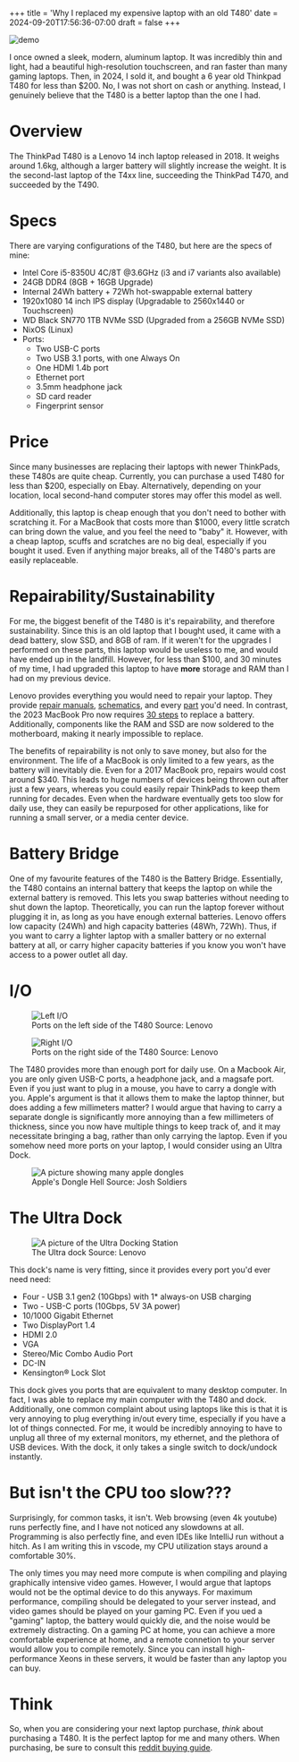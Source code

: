+++
title = 'Why I replaced my expensive laptop with an old T480'
date = 2024-09-20T17:56:36-07:00
draft = false
+++

![demo](/img/t480/laptop.jpg)

<!-- anecdote -->
I once owned a sleek, modern, aluminum laptop. It was incredibly thin and light, had a beautiful high-resolution touchscreen, and ran faster than many gaming laptops. Then, in 2024, I sold it, and bought a 6 year old Thinkpad T480 for less than $200. <!-- puzzling statement, to draw the reader in --> No, I was not short on cash or anything. Instead, I genuinely believe that the T480 is a better laptop than the one I had.

# Overview
<!-- Background information -->
The ThinkPad T480 is a Lenovo 14 inch laptop released in 2018. It weighs around 1.6kg, although a larger battery will slightly increase the weight. It is the second-last laptop of the T4xx line, succeeding the ThinkPad T470, and succeeded by the T490.

# Specs
<!--
This is usually done on tech blogs like this, where you list a bunch of technical information.

The only things you really need to know is that this laptop is powerful for the time, but a bit on the slow side now. I also included my upgrades (and upgrade options), because this is important to one of my main points.
-->
There are varying configurations of the T480, but here are the specs of mine:
- Intel Core i5-8350U 4C/8T @3.6GHz (i3 and i7 variants also available)
- 24GB DDR4 (8GB + 16GB Upgrade)
- Internal 24Wh battery + 72Wh hot-swappable external battery
- 1920x1080 14 inch IPS display (Upgradable to 2560x1440 or Touchscreen)
- WD Black SN770 1TB NVMe SSD (Upgraded from a 256GB NVMe SSD)
- NixOS (Linux)
- Ports:
    - Two USB-C ports
    - Two USB 3.1 ports, with one Always On
    - One HDMI 1.4b port
    - Ethernet port
    - 3.5mm headphone jack
    - SD card reader
    - Fingerprint sensor
# Price
Since many businesses are replacing their laptops with newer ThinkPads, these T480s are quite cheap. Currently, you can purchase a used T480 for less than $200, especially on Ebay. Alternatively, depending on your location, local second-hand computer stores may offer this model as well.

Additionally, this laptop is cheap enough that you don't need to bother with scratching it. For a MacBook that costs more than $1000, every little scratch can bring down the value, and you feel the need to "baby" it. However, with a cheap laptop, scuffs and scratches are no big deal, especially if you bought it used. Even if anything major breaks, all of the T480's parts are easily replaceable. <!-- transition to repairability -->

# Repairability/Sustainability
For me, the biggest benefit of the T480 is it's repairability, and therefore sustainability. <!-- example -->Since this is an old laptop that I bought used, it came with a dead battery, slow SSD, and 8GB of ram. If it weren't for the upgrades I performed on these parts, this laptop would be useless to me, and would have ended up in the landfill. However, for less than $100, and 30 minutes of my time, I had upgraded this laptop to have **more** storage and RAM than I had on my previous device.

Lenovo provides everything you would need to repair your laptop. They provide [repair manuals](https://pcsupport.lenovo.com/us/en/products/laptops-and-netbooks/thinkpad-t-series-laptops/thinkpad-t480-type-20l5-20l6/selfrepair/removalsreplacements), [schematics](https://pcsupport.lenovo.com/us/en/products/laptops-and-netbooks/thinkpad-t-series-laptops/thinkpad-t480-type-20l5-20l6/20l5/parts/display/schematic), and every [part](https://pcsupport.lenovo.com/us/en/products/laptops-and-netbooks/thinkpad-t-series-laptops/thinkpad-t480-type-20l5-20l6/20l5/parts/display/buy-now) you'd need. <!-- contrasts with macbooks, since they are common amongst programmers --> In contrast, the 2023 MacBook Pro now requires [30 steps](https://www.ifixit.com/Guide/MacBook+Pro+14-Inch+Late+2023+(M3+Pro+and+M3+Max)+Battery+Replacement/167647) to replace a battery. Additionally, components like the RAM and SSD are now soldered to the motherboard, making it nearly impossible to replace.

The benefits of repairability is not only to save money, but also for the environment. The life of a MacBook is only limited to a few years, as the battery will inevitably die. Even for a 2017 MacBook pro, repairs would cost around $340. This leads to huge numbers of devices being thrown out after just a few years, whereas you could easily repair ThinkPads to keep them running for decades. Even when the hardware eventually gets too slow for daily use, they can easily be repurposed for other applications, like for running a small server, or a media center device.

# Battery Bridge
One of my favourite features of the T480 is the Battery Bridge. Essentially, the T480 contains an internal battery that keeps the laptop on while the external battery is removed. This lets you swap batteries without needing to shut down the laptop. Theoretically, you can run the laptop forever without plugging it in, as long as you have enough external batteries. Lenovo offers low capacity (24Wh) <!-- a measure of battery capacity. Bigger number = longer runtime -->and high capacity batteries (48Wh, 72Wh). Thus, if you want to carry a lighter laptop with a smaller battery or no external battery at all, or carry higher capacity batteries if you know you won't have access to a power outlet all day.

# I/O

<figure>
    <img src="/img/t480/left-side.png"
         alt="Left I/O">
    <figcaption>Ports on the left side of the T480 Source: Lenovo</figcaption>
</figure>

<figure>
    <img src="/img/t480/right-side.png"
         alt="Right I/O">
    <figcaption>Ports on the right side of the T480 Source: Lenovo</figcaption>
</figure>

The T480 provides more than enough port for daily use. On a Macbook Air, you are only given USB-C ports, a headphone jack, and a magsafe port. Even if you just want to plug in a mouse, you have to carry a dongle with you. Apple's argument is that it allows them to make the laptop thinner, but does adding a few millimeters matter? I would argue that having to carry a separate dongle is significantly more annoying than a few millimeters of thickness, since you now have multiple things to keep track of, and it may necessitate bringing a bag, rather than only carrying the laptop. Even if you somehow need more ports on your laptop, I would consider using an Ultra Dock.

<figure>
    <img src="/img/t480/dongle-hell.webp"
         alt="A picture showing many apple dongles">
    <figcaption>Apple's Dongle Hell Source: Josh Soldiers</figcaption>
</figure>

# The Ultra Dock

<figure>
    <img src="/img/t480/ultra-dock.JPG"
         alt="A picture of the Ultra Docking Station">
    <figcaption>The Ultra dock Source: Lenovo</figcaption>
</figure>

This dock's name is very fitting, since it provides every port you'd ever need need:

- Four - USB 3.1 gen2 (10Gbps) with 1* always-on USB charging
- Two - USB-C ports (10Gbps, 5V 3A power)
- 10/1000 Gigabit Ethernet
- Two DisplayPort 1.4
- HDMI 2.0
- VGA
- Stereo/Mic Combo Audio Port
- DC-IN
- Kensington® Lock Slot

This dock gives you ports that are equivalent to many desktop computer. In fact, I was able to replace my main computer with the T480 and dock. Additionally, one common complaint about using laptops like this is that it is very annoying to plug everything in/out every time, especially if you have a lot of things connected. For me, it would be incredibly annoying to have to unplug all three of my external monitors, my ethernet, and the plethora of USB devices. With the dock, it only takes a single switch to dock/undock instantly.

# But isn't the CPU too slow??? <!-- I try to address criticisms, and this was one of my largest concerns, and I know many others will be concerned about this as well -->
Surprisingly, for common tasks, it isn't. Web browsing (even 4k youtube) runs perfectly fine, and I have not noticed any slowdowns at all. <!-- since this is tech, I mention programming -->Programming is also perfectly fine, and even IDEs like IntelliJ <!-- relatively hard to run coding software --> run without a hitch. As I am writing this in vscode, my CPU utilization stays around a comfortable 30%.

The only times you may need more compute is when compiling <!-- basically turning human-readable code into a computer program. When it gets to large projects with millions of lines of code, this can take tens of minutes even on high-end computers. -->and playing graphically intensive video games. However, I would argue that laptops would not be the optimal device to do this anyways. For maximum performance, compiling should be delegated to your server instead, and video games should be played on your gaming PC. Even if you ued a "gaming" laptop, the battery would quickly die, and the noise would be extremely distracting. On a gaming PC at home, you can achieve a more comfortable experience at home, and a remote connetion to your server would allow you to compile remotely. Since you can install high-performance Xeons <!-- big and power hungry server CPUs that are built for servers. They run a lot faster than even the best laptops for compiling. --> in these servers, it would be faster than any laptop you can buy.

# Think

So, when you are considering your next laptop purchase, *think* about purchasing a T480. It is the perfect laptop for me and many others. When purchasing, be sure to consult this [reddit buying guide](reddit.com/r/thinkpad/comments/1cq3u2u/the_ultimate_thinkpad_t480_buying_guide/).